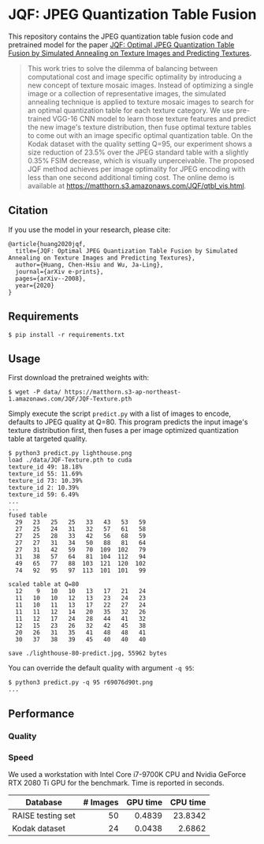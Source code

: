 # JQF: JPEG Quantization Table Fusion

This repository contains the JPEG quantization table fusion code and pretrained model for the paper [JQF: Optimal JPEG Quantization Table Fusion by Simulated Annealing on Texture Images and Predicting Textures](https://arxiv.org/abs/2008.05672). 

> This work tries to solve the dilemma of balancing between computational cost and image specific optimality by introducing a new concept of texture mosaic images. Instead of optimizing a single image or a collection of representative images, the simulated annealing technique is applied to texture mosaic images to search for an optimal quantization table for each texture category. We use pre-trained VGG-16 CNN model to learn those texture features and predict the new image's texture distribution, then fuse optimal texture tables to come out with an image specific optimal quantization table. On the Kodak dataset with the quality setting Q=95, our experiment shows a size reduction of 23.5% over the JPEG standard table with a slightly 0.35% FSIM decrease, which is visually unperceivable. The proposed JQF method achieves per image optimality for JPEG encoding with less than one second additional timing cost. The online demo is available at https://matthorn.s3.amazonaws.com/JQF/qtbl_vis.html.

## Citation

If you use the model in your research, please cite:
```
@article{huang2020jqf,
  title={JQF: Optimal JPEG Quantization Table Fusion by Simulated Annealing on Texture Images and Predicting Textures},
  author={Huang, Chen-Hsiu and Wu, Ja-Ling},
  journal={arXiv e-prints},
  pages={arXiv--2008},
  year={2020}
}
```

## Requirements

```
$ pip install -r requirements.txt
```

## Usage

First download the pretrained weights with:

```
$ wget -P data/ https://matthorn.s3-ap-northeast-1.amazonaws.com/JQF/JQF-Texture.pth
```

Simply execute the script ```predict.py``` with a list of images to encode, defaults to JPEG quality at Q=80. This program predicts the input image's texture distribution first, then fuses a per image optimized quantization table at targeted quality. 

```
$ python3 predict.py lighthouse.png
load ./data/JQF-Texture.pth to cuda
texture_id 49: 18.18%
texture_id 55: 11.69%
texture_id 73: 10.39%
texture_id 2: 10.39%
texture_id 59: 6.49%
...
...
fused table
  29   23   25   25   33   43   53   59 
  27   25   24   31   32   57   61   58 
  27   25   28   33   42   56   68   59 
  27   27   31   34   50   88   81   64 
  27   31   42   59   70  109  102   79 
  31   38   57   64   81  104  112   94 
  49   65   77   88  103  121  120  102 
  74   92   95   97  113  101  101   99 

scaled table at Q=80
  12    9   10   10   13   17   21   24 
  11   10   10   12   13   23   24   23 
  11   10   11   13   17   22   27   24 
  11   11   12   14   20   35   32   26 
  11   12   17   24   28   44   41   32 
  12   15   23   26   32   42   45   38 
  20   26   31   35   41   48   48   41 
  30   37   38   39   45   40   40   40 

save ./lighthouse-80-predict.jpg, 55962 bytes
```

You can override the default quality with argument ```-q 95```:  

```
$ python3 predict.py -q 95 r69076d90t.png
...
```

## Performance

### Quality

### Speed 

We used a workstation with Intel Core i7-9700K CPU and Nvidia
GeForce RTX 2080 Ti GPU for the benchmark. Time is reported in seconds. 

| Database          | # Images | GPU time | CPU time |
|-------------------|---------:|---------:|---------:|
| RAISE testing set |       50 |   0.4839 |  23.8342 |
| Kodak dataset     |       24 |   0.0438 |   2.6862 |
